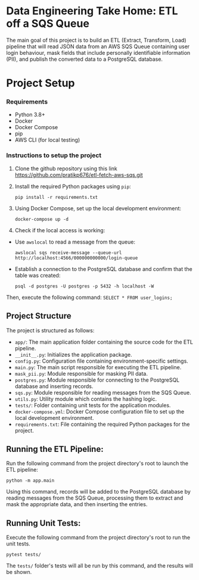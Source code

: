 # Data Engineering Take Home: ETL off a SQS Queue

The main goal of this project is to build an ETL (Extract, Transform, Load) pipeline that will read JSON data from an AWS SQS Queue containing user login behaviour, mask fields that include personally identifiable information (PII), and publish the converted data to a PostgreSQL database.


# Project Setup

### Requirements

- Python 3.8+
- Docker
- Docker Compose
- pip
- AWS CLI (for local testing)


### Instructions to setup the project

1. Clone the github repository using this link
    https://github.com/pratikp676/etl-fetch-aws-sqs.git

2. Install the required Python packages using `pip`:
    ```
    pip install -r requirements.txt
    ```

3. Using Docker Compose, set up the local development environment: 
    ```
    docker-compose up -d
    ```

4. Check if the local access is working:

-   Use `awslocal` to read a message from the queue:
    ```
    awslocal sqs receive-message --queue-url http://localhost:4566/000000000000/login-queue
    ```

- Establish a connection to the PostgreSQL database and confirm that the table was created:
    ```
    psql -d postgres -U postgres -p 5432 -h localhost -W
    ```

Then, execute the following command:
    ```
    SELECT * FROM user_logins;
    ```


## Project Structure

The project is structured as follows:

- `app/`: The main application folder containing the source code for the ETL pipeline.
- `__init__.py`: Initializes the application package.
- `config.py`: Configuration file containing environment-specific settings.
- `main.py`: The main script responsible for executing the ETL pipeline.
- `mask_pii.py`: Module responsible for masking PII data.
- `postgres.py`: Module responsible for connecting to the PostgreSQL database and inserting records.
- `sqs.py`: Module responsible for reading messages from the SQS Queue.
- `utils.py`: Utility module which contains the hashing logic.
- `tests/`: Folder containing unit tests for the application modules.
- `docker-compose.yml`: Docker Compose configuration file to set up the local development environment.
- `requirements.txt`: File containing the required Python packages for the project.


## Running the ETL Pipeline: 

Run the following command from the project directory's root to launch the ETL pipeline:
```
python -m app.main
```
Using this command, records will be added to the PostgreSQL database by reading messages from the SQS Queue, processing them to extract and mask the appropriate data, and then inserting the entries.


## Running Unit Tests:

Execute the following command from the project directory's root to run the unit tests.
```
pytest tests/
```
The `tests/` folder's tests will all be run by this command, and the results will be shown.